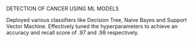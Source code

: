 DETECTION OF CANCER USING ML MODELS

Deployed various classifiers like Decision Tree, Naive Bayes and Support Vector Machine.
Effectively tuned the hyperparameters to achieve an accuracy and recall score of .97 and .98 respectively.